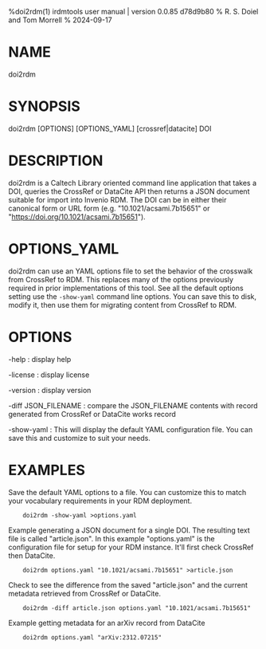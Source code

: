 %doi2rdm(1) irdmtools user manual | version 0.0.85 d78d9b80
% R. S. Doiel and Tom Morrell
% 2024-09-17

# NAME

doi2rdm

# SYNOPSIS

doi2rdm [OPTIONS] [OPTIONS_YAML] [crossref|datacite] DOI

# DESCRIPTION

doi2rdm is a Caltech Library oriented command line application
that takes a DOI, queries the CrossRef or DataCite API then returns a
JSON document suitable for import into Invenio RDM. The DOI can be
in either their canonical form or URL form (e.g. "10.1021/acsami.7b15651" or
"https://doi.org/10.1021/acsami.7b15651").

# OPTIONS_YAML

doi2rdm can use an YAML options file to set the behavior of the
crosswalk from CrossRef to RDM. This replaces many of the options
previously required in prior implementations of this tool. See all the
default options setting use the `-show-yaml` command line
options. You can save this to disk, modify it, then use them for
migrating content from CrossRef to RDM.

# OPTIONS

-help
: display help

-license
: display license

-version
: display version

-diff JSON_FILENAME
: compare the JSON_FILENAME contents with record generated from CrossRef or DataCite works record

-show-yaml
: This will display the default YAML configuration file. You can save this and customize to suit your needs.

# EXAMPLES

Save the default YAML options to a file. You can customize this to match your
vocabulary requirements in your RDM deployment.

~~~
	doi2rdm -show-yaml >options.yaml
~~~

Example generating a JSON document for a single DOI. The resulting
text file is called "article.json". In this example "options.yaml"
is the configuration file for setup for your RDM instance. It'll first
check CrossRef then DataCite.

~~~
	doi2rdm options.yaml "10.1021/acsami.7b15651" >article.json
~~~

Check to see the difference from the saved "article.json" and
the current metadata retrieved from CrossRef or DataCite.

~~~
	doi2rdm -diff article.json options.yaml "10.1021/acsami.7b15651"
~~~

Example getting metadata for an arXiv record from DataCite

~~~
	doi2rdm options.yaml "arXiv:2312.07215"
~~~


